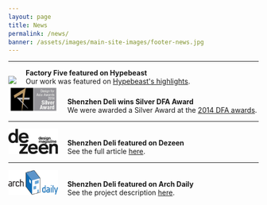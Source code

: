 ```yaml
---
layout: page
title: News
permalink: /news/
banner: /assets/images/main-site-images/footer-news.jpg
---
```


<hr>
<div>
<div style="display: inline-block;">
<img width="100" src="/assets/images/news/hypebeast_logo.png">
</div>
<div style="display: inline-block; padding-left: 15px">
<b>Factory Five featured on Hypebeast</b><br>
Our work was featured on <a href="http://hypebeast.com/2014/12/factory-five-opens-a-new-shop"> Hypebeast's highlights</a>.
</div>
<div>
<div style="display: inline-block;">
<img width="100" src="/assets/images/news/dfa-silver-award.jpg">
</div>
<div style="display: inline-block; padding-left: 15px">
<b>Shenzhen Deli wins Silver DFA Award</b><br>
We were awarded a Silver Award at the <a href="http://www.dfaaward.com/2014/page/en/winners/2014.php"> 2014 DFA awards</a>.
</div>
</div>
<hr>
<div>
<div style="display: inline-block;">
<img width="100" src="/assets/images/news/dezeen-logo.jpg">
</div>
<div style="display: inline-block; padding-left: 15px">
<b>Shenzhen Deli featured on Dezeen</b><br>
See the full article <a href="http://www.dezeen.com/2014/06/06/brass-cage-like-structure-inserted-into-shenzhen-patisserie-by-linehouse/">here</a>.
</div>
</div>
<hr>
<div>
<div style="display: inline-block;">
<img width="100" src="/assets/images/news/archdaily.png">
</div>
<div style="display: inline-block; padding-left: 15px">
<b>Shenzhen Deli featured on Arch Daily</b><br>
See the project description <a href="http://www.archdaily.com/479142/shenzhen-deli-linehouse/">here</a>.
</div>
</div>
